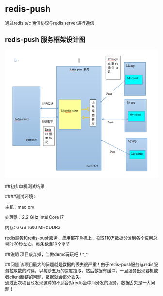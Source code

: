 # redis-push

通过redis s/c 通信协议与redis server进行通信


## redis-push 服务框架设计图
 <img src="redis-push服务框架.png"/>
 
 
##初步单机测试结果

####测试环境：  

  主机：mac pro  

  处理器：2.2 GHz Intel Core i7  

  内存:16 GB 1600 MHz DDR3  


  redis服务和redis-push服务，应用都在单机上，拉取110万数据分发到各个应用总耗时30秒左右，每条数据10个字节  
  



##说明
 项目废弃掉，当做demo玩玩吧！^_^
 
##问题
   该项目最大的问题就是数据的丢失很严重！由于redis-push服务与redis服务拉取数的时候，以每秒五万的速度拉取，然后数据有缓冲，一旦服务出现宕机或者client断链的问题，数据就会部分丢失。  
 通过此次项目也发现这种的不适合对redis坐中间分发的服务，数据丢失是一大问题！
